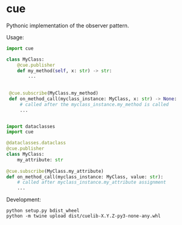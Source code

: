 # cue

Pythonic implementation of the observer pattern.

Usage:

```python
import cue

class MyClass:
    @cue.publisher
    def my_method(self, x: str) -> str:
        ...
      
      
 @cue.subscribe(MyClass.my_method)
 def on_method_call(myclass_instance: MyClass, x: str) -> None:
     # called after the myclass_instance.my_method is called
     ...
```


```python

import dataclasses
import cue

@dataclasses.dataclass
@cue.publisher
class MyClass:
    my_attribute: str
    
@cue.subscribe(MyClass.my_attribute)
def on_method_call(myclass_instance: MyClass, value: str):
    # called after myclass_instance.my_attribute assignment
    ...
```


Development:
```
python setup.py bdist_wheel
python -m twine upload dist/cuelib-X.Y.Z-py3-none-any.whl
```
